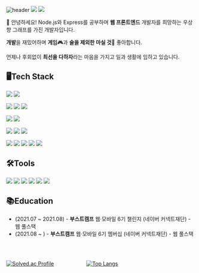 ![header](https://capsule-render.vercel.app/api?type=waving&color=auto&height=300&section=header&text=LeeKwangmin&fontSize=90)
<img src="https://img.shields.io/badge/dltkdtn456@gmail.com-EA4335?style=flat-square&logo=Gmail&logoColor=white"/> <img src="https://img.shields.io/badge/dltkdtn56@naver.com-03C75A?style=flat-square&logo=Naver&logoColor=white"/>

👋 안녕하세요! Node.js와 Express를 공부하며 **웹 프론트엔드** 개발자를 희망하는 우상향 그래프를 가진 개발자입니다.

**개발**을 재밌어하며 **게임**🎮과 **술을 제외한 마실 것**🧉 좋아합니다.

언제나 후회없이 **최선을 다하자**라는 마음을 가지고 일과 생활에 임하고 있습니다.


## 🖥Tech Stack
<img src="https://img.shields.io/badge/C++-00599C?style=flat-square&logo=c%2B%2B&logoColor=white"/> <img src="https://img.shields.io/badge/Dart-0175C2?style=flat-square&logo=dart&logoColor=white"/> 

<img src="https://img.shields.io/badge/HTML-E34F26?style=flat-square&logo=html5&logoColor=white"/> <img src="https://img.shields.io/badge/CSS-1572B6?style=flat-square&logo=CSS3&logoColor=white"/> <img src="https://img.shields.io/badge/JavaScript-F7DF1E?style=flat-square&logo=JavaScript&logoColor=white"/> 

<img src="https://img.shields.io/badge/Node.js-339933?style=flat-square&logo=node.js&logoColor=white"/> <img src="https://img.shields.io/badge/Express-000000?style=flat-square&logo=JavaScript&logoColor=white"/> 

<img src="https://img.shields.io/badge/React-61DAFB?style=flat-square&logo=React&logoColor=white"/> <img src="https://img.shields.io/badge/styled components-DB7093?style=flat-square&logo=styled components&logoColor=white"/> <img src="https://img.shields.io/badge/Sequelize-52B0E7?style=flat-square&logo=Sequelize&logoColor=white"/>

<img src="https://img.shields.io/badge/Webpack-8DD6F9?style=flat-square&logo=Webpack&logoColor=white"/> <img src="https://img.shields.io/badge/Babel-F9DC3E?style=flat-square&logo=Babel&logoColor=white"/>
<img src="https://img.shields.io/badge/MySQL-4479A1?style=flat-square&logo=MySQL&logoColor=white"/>
<img src="https://img.shields.io/badge/GitHubActions-2088FF?style=flat-square&logo=GitHubActions&logoColor=white"/>
<img src="https://img.shields.io/badge/Socket.io-010101?style=flat-square&logo=Socket.io&logoColor=white"/>

## 🛠Tools
<img src="https://img.shields.io/badge/Visual Studio-5C2D91?style=flat-square&logo=Visual Studio&logoColor=white"/> <img src="https://img.shields.io/badge/VS Code-007ACC?style=flat-square&logo=Visual Studio Code&logoColor=white"/> <img src="https://img.shields.io/badge/Flutter-02569B?style=flat-square&logo=Flutter&logoColor=white"/> <img src="https://img.shields.io/badge/Git-F05032?style=flat-square&logo=Git&logoColor=white"/> <img src="https://img.shields.io/badge/Firebase-FFCA28?style=flat-square&logo=Flutter&logoColor=white"/> <img src="https://img.shields.io/badge/GitHub-181717?style=flat-square&logo=GitHub&logoColor=white"/> 

## 📚Education
- (2021.07 ~ 2021.08) - **부스트캠프** 웹·모바일 6기 챌린지 (네이버 커넥트재단) - 웹 풀스택
- (2021.08 ~ ) - **부스트캠프** 웹·모바일 6기 멤버십 (네이버 커넥트재단) - 웹 풀스택

<br><br>

[![Solved.ac Profile](http://mazassumnida.wtf/api/v2/generate_badge?boj=dltkdtn56)](https://solved.ac/dltkdtn56/) &nbsp;&nbsp;&nbsp;&nbsp;&nbsp;&nbsp;&nbsp;&nbsp;&nbsp;&nbsp;&nbsp;&nbsp;&nbsp;&nbsp;&nbsp;&nbsp;&nbsp;&nbsp;&nbsp;&nbsp;&nbsp;[![Top Langs](https://github-readme-stats.vercel.app/api/top-langs/?username=LeeKwang-min&layout=compact)](https://github.com/LeeKwang-min/github-readme-stats)



<!--
**LeeKwang-min/LeeKwang-min** is a ✨ _special_ ✨ repository because its `README.md` (this file) appears on your GitHub profile.

Here are some ideas to get you started:

- 🔭 I’m currently working on ...
- 🌱 I’m currently learning ...
- 👯 I’m looking to collaborate on ...
- 🤔 I’m looking for help with ...
- 💬 Ask me about ...
- 📫 How to reach me: ...
- 😄 Pronouns: ...
- ⚡ Fun fact: ...
-->
